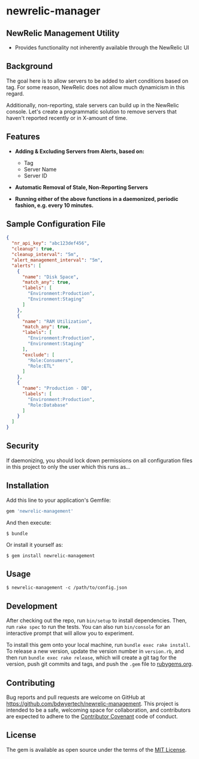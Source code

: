 # newrelic-manager
## NewRelic Management Utility
* Provides functionality not inherently available through the NewRelic UI

## Background
The goal here is to allow servers to be added to alert conditions based on tag.  For some reason, NewRelic does not allow much dynamicism in this regard.

Additionally, non-reporting, stale servers can build up in the NewRelic console.  Let's create a programmatic solution to remove servers that haven't reported recently or in X-amount of time.

## Features
* **Adding & Excluding Servers from Alerts, based on:**
  * Tag
  * Server Name
  * Server ID

* **Automatic Removal of Stale, Non-Reporting Servers**

* **Running either of the above functions in a daemonized, periodic fashion, e.g. every 10 minutes.**

## Sample Configuration File
```json
{
  "nr_api_key": "abc123def456",
  "cleanup": true,
  "cleanup_interval": "5m",
  "alert_management_interval": "5m",
  "alerts": [
    {
      "name": "Disk Space",
      "match_any": true,
      "labels": [
        "Environment:Production",
        "Environment:Staging"
      ]
    },
    {
      "name": "RAM Utilization",
      "match_any": true,
      "labels": [
        "Environment:Production",
        "Environment:Staging"
      ],
      "exclude": [
        "Role:Consumers",
        "Role:ETL"
      ]
    },
    {
      "name": "Production - DB",
      "labels": [
        "Environment:Production",
        "Role:Database"
      ]
    }
  ]
}
```

## Security
If daemonizing, you should lock down permissions on all configuration files in this project to only the user which this runs as...

## Installation

Add this line to your application's Gemfile:

```ruby
gem 'newrelic-management'
```

And then execute:

    $ bundle

Or install it yourself as:

    $ gem install newrelic-management

## Usage

    $ newrelic-management -c /path/to/config.json

## Development

After checking out the repo, run `bin/setup` to install dependencies. Then, run `rake spec` to run the tests. You can also run `bin/console` for an interactive prompt that will allow you to experiment.

To install this gem onto your local machine, run `bundle exec rake install`. To release a new version, update the version number in `version.rb`, and then run `bundle exec rake release`, which will create a git tag for the version, push git commits and tags, and push the `.gem` file to [rubygems.org](https://rubygems.org).

## Contributing

Bug reports and pull requests are welcome on GitHub at https://github.com/bdwyertech/newrelic-management. This project is intended to be a safe, welcoming space for collaboration, and contributors are expected to adhere to the [Contributor Covenant](http://contributor-covenant.org) code of conduct.


## License

The gem is available as open source under the terms of the [MIT License](http://opensource.org/licenses/MIT).
